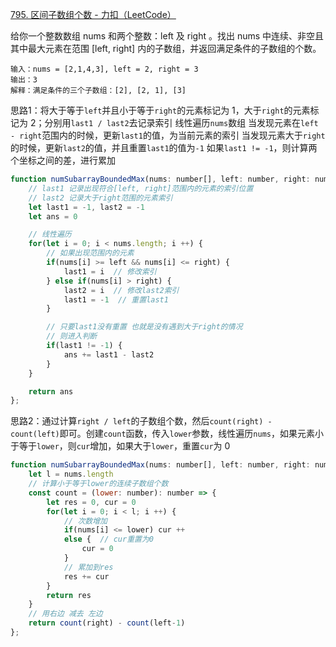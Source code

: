 [795. 区间子数组个数 - 力扣（LeetCode）](https://leetcode.cn/problems/number-of-subarrays-with-bounded-maximum/)

给你一个整数数组 nums 和两个整数：left 及 right 。找出 nums 中连续、非空且其中最大元素在范围 [left, right] 内的子数组，并返回满足条件的子数组的个数。

```
输入：nums = [2,1,4,3], left = 2, right = 3
输出：3
解释：满足条件的三个子数组：[2], [2, 1], [3]
```

思路1：将大于等于`left`并且小于等于`right`的元素标记为 1，大于`right`的元素标记为 2；分别用`last1 / last2`去记录索引
线性遍历`nums`数组
	当发现元素在`left - right`范围内的时候，更新`last1`的值，为当前元素的索引
	当发现元素大于`right`的时候，更新`last2`的值，并且重置`last1`的值为`-1`
	如果`last1 != -1`，则计算两个坐标之间的差，进行累加

```javascript
function numSubarrayBoundedMax(nums: number[], left: number, right: number): number {
  	// last1 记录出现符合[left, right]范围内的元素的索引位置
    // last2 记录大于right范围的元素索引
    let last1 = -1, last2 = -1
    let ans = 0

    // 线性遍历
    for(let i = 0; i < nums.length; i ++) {
        // 如果出现范围内的元素
        if(nums[i] >= left && nums[i] <= right) {
            last1 = i  // 修改索引
        } else if(nums[i] > right) {
            last2 = i  // 修改last2索引
            last1 = -1  // 重置last1
        }

        // 只要last1没有重置 也就是没有遇到大于right的情况
        // 则进入判断
        if(last1 != -1) {
            ans += last1 - last2
        }
    }

    return ans
};
```

思路2：通过计算`right / left`的子数组个数，然后`count(right) - count(left)`即可。创建`count`函数，传入`lower`参数，线性遍历`nums`，如果元素小于等于`lower`，则`cur`增加，如果大于`lower`，重置`cur`为 0

```javascript
function numSubarrayBoundedMax(nums: number[], left: number, right: number): number {
    let l = nums.length
    // 计算小于等于lower的连续子数组个数
    const count = (lower: number): number => {
        let res = 0, cur = 0
        for(let i = 0; i < l; i ++) {
            // 次数增加
            if(nums[i] <= lower) cur ++
            else {  // cur重置为0
                cur = 0
            }
            // 累加到res
            res += cur
        }
        return res
    }
    // 用右边 减去 左边
    return count(right) - count(left-1)
};
```

